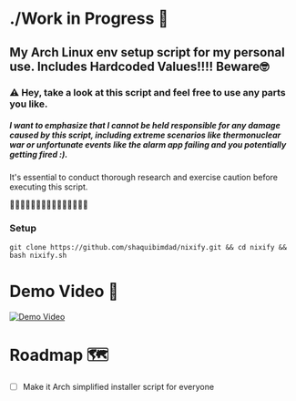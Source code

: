 # ./Work in Progress 🚧
## My Arch Linux env setup script for my personal use. Includes Hardcoded Values!!!! Beware🤓

### ⚠️ Hey, take a look at this script and feel free to use any parts you like.
##### I want to emphasize that I cannot be held responsible for any damage caused by this script, including extreme scenarios like thermonuclear war or unfortunate events like the alarm app failing and you potentially getting fired :). 
It's essential to conduct thorough research and exercise caution before executing this script.

🚧🚧🚧🚧🚧🚧🚧🚧🚧🚧🚧🚧🚧🚧🚧
### Setup
```
git clone https://github.com/shaquibimdad/nixify.git && cd nixify && bash nixify.sh
```

# Demo Video 🎥
[![Demo Video](https://img.youtube.com/vi/aCb4dXLHMmY/0.jpg)](https://www.youtube.com/watch?v=aCb4dXLHMmY)

# Roadmap 🗺️
- [ ] Make it Arch simplified installer script for everyone